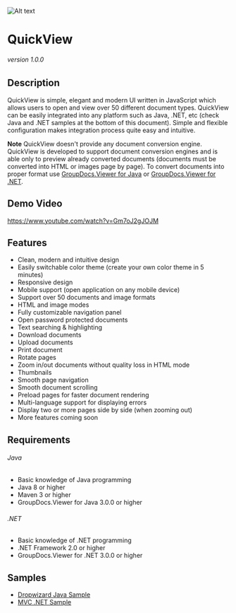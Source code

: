 ![Alt text](https://raw.githubusercontent.com/bobkovalex/QuickView/master/resources/images/banner.png "QuickView")
# QuickView
###### version 1.0.0


## Description
QuickView is simple, elegant and modern UI written in JavaScript which allows users to open and view over 50 different document types.
QuickView can be easily integrated into any platform such as Java, .NET, etc (check Java and .NET samples at the bottom of this document).
Simple and flexible configuration makes integration process quite easy and intuitive.

**Note** QuickView doesn't provide any document conversion engine. QuickView is developed to support document conversion engines and is able only to preview already converted documents (documents must be converted into HTML or images page by page).
To convert documents into proper format use [GroupDocs.Viewer for Java](https://products.groupdocs.com/viewer/java) or [GroupDocs.Viewer for .NET](https://products.groupdocs.com/viewer/net).


## Demo Video
https://www.youtube.com/watch?v=Gm7oJ2gJOJM


## Features
- Clean, modern and intuitive design
- Easily switchable color theme (create your own color theme in 5 minutes)
- Responsive design
- Mobile support (open application on any mobile device)
- Support over 50 documents and image formats
- HTML and image modes
- Fully customizable navigation panel
- Open password protected documents
- Text searching & highlighting
- Download documents
- Upload documents
- Print document
- Rotate pages
- Zoom in/out documents without quality loss in HTML mode
- Thumbnails
- Smooth page navigation
- Smooth document scrolling
- Preload pages for faster document rendering
- Multi-language support for displaying errors
- Display two or more pages side by side (when zooming out)
- More features coming soon


## Requirements
###### Java
- Basic knowledge of Java programming
- Java 8 or higher
- Maven 3 or higher
- GroupDocs.Viewer for Java 3.0.0 or higher

###### .NET
- Basic knowledge of .NET programming
- .NET Framework 2.0 or higher
- GroupDocs.Viewer for .NET 3.0.0 or higher


## Samples
- [Dropwizard Java Sample](https://github.com/bobkovalex/QuickView-Java-Dropwizard)
- [MVC .NET Sample](https://github.com/bobkovalex/QuickView-.NET-MVC)
